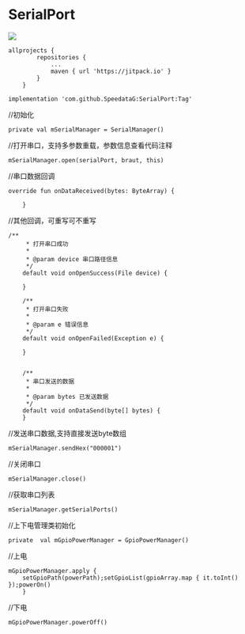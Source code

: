 # SerialPort

[![](https://jitpack.io/v/SpeedataG/SerialPort.svg)](https://jitpack.io/#SpeedataG/SerialPort)
```
allprojects {
		repositories {
			...
			maven { url 'https://jitpack.io' }
		}
	}

implementation 'com.github.SpeedataG:SerialPort:Tag'
```


//初始化
```
private val mSerialManager = SerialManager()
```
//打开串口，支持多参数重载，参数信息查看代码注释
```
mSerialManager.open(serialPort, braut, this)
```
//串口数据回调

```
override fun onDataReceived(bytes: ByteArray) {

    }
```


//其他回调，可重写可不重写
```
/**
     * 打开串口成功
     *
     * @param device 串口路径信息
     */
    default void onOpenSuccess(File device) {

    }

    /**
     * 打开串口失败
     *
     * @param e 错误信息
     */
    default void onOpenFailed(Exception e) {

    }


    /**
     * 串口发送的数据
     *
     * @param bytes 已发送数据
     */
    default void onDataSend(byte[] bytes) {
    }
```

//发送串口数据,支持直接发送byte数组

```
mSerialManager.sendHex("000001")
```

//关闭串口

```
mSerialManager.close()
```
//获取串口列表
```
mSerialManager.getSerialPorts()
```


//上下电管理类初始化
```
private  val mGpioPowerManager = GpioPowerManager()
```

//上电
```
mGpioPowerManager.apply {
    setGpioPath(powerPath);setGpioList(gpioArray.map { it.toInt() });powerOn()
    }
```
//下电
```
mGpioPowerManager.powerOff()
```


